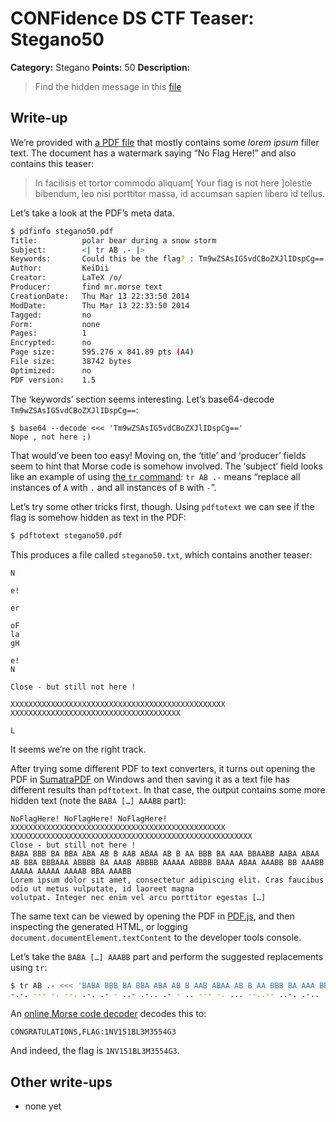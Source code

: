 # CONFidence DS CTF Teaser: Stegano50

**Category:** Stegano
**Points:** 50
**Description:**

> Find the hidden message in this [file](stegano50.pdf)

## Write-up

We’re provided with [a PDF file](stegano50.pdf) that mostly contains some _lorem ipsum_ filler text. The document has a watermark saying “No Flag Here!” and also contains this teaser:

> In facilisis et tortor commodo aliquam[ Your flag is not here ]olestie bibendum, leo nisi porttitor massa, id accumsan sapien libero id tellus.

Let’s take a look at the PDF’s meta data.

```bash
$ pdfinfo stegano50.pdf
Title:          polar bear during a snow storm
Subject:        <| tr AB .- |>
Keywords:       Could this be the flag? : Tm9wZSAsIG5vdCBoZXJlIDspCg==
Author:         KeiDii
Creator:        LaTeX /o/
Producer:       find mr.morse text
CreationDate:   Thu Mar 13 22:33:50 2014
ModDate:        Thu Mar 13 22:33:50 2014
Tagged:         no
Form:           none
Pages:          1
Encrypted:      no
Page size:      595.276 x 841.89 pts (A4)
File size:      38742 bytes
Optimized:      no
PDF version:    1.5
```

The ‘keywords’ section seems interesting. Let’s base64-decode `Tm9wZSAsIG5vdCBoZXJlIDspCg==`:

```
$ base64 --decode <<< 'Tm9wZSAsIG5vdCBoZXJlIDspCg=='
Nope , not here ;)
```

That would’ve been too easy! Moving on, the ‘title’ and ‘producer’ fields seem to hint that Morse code is somehow involved. The ‘subject’ field looks like an example of using [the `tr` command](http://unixhelp.ed.ac.uk/CGI/man-cgi?tr): `tr AB .-` means “replace all instances of `A` with `.` and all instances of `B` with `-`”.

Let’s try some other tricks first, though. Using `pdftotext` we can see if the flag is somehow hidden as text in the PDF:

```bash
$ pdftotext stegano50.pdf
```

This produces a file called `stegano50.txt`, which contains another teaser:

```
N

e!

er

oF
la
gH

e!
N

Close - but still not here !

XXXXXXXXXXXXXXXXXXXXXXXXXXXXXXXXXXXXXXXXXXXXXXXX XXXXXXXXXXXXXXXXXXXXXXXXXXXXXXXXXXXXXX

L
```

It seems we’re on the right track.

After trying some different PDF to text converters, it turns out opening the PDF in [SumatraPDF](http://blog.kowalczyk.info/software/sumatrapdf/free-pdf-reader.html) on Windows and then saving it as a text file has different results than `pdftotext`. In that case, the output contains some more hidden text (note the `BABA […] AAABB` part):

```
NoFlagHere! NoFlagHere! NoFlagHere!
XXXXXXXXXXXXXXXXXXXXXXXXXXXXXXXXXXXXXXXXXXXXXXXX XXXXXXXXXXXXXXXXXXXXXXXXXXXXXXXXXXXXXXXXXXXXXXXXXXXXXX
Close - but still not here !
BABA BBB BA BBA ABA AB B AAB ABAA AB B AA BBB BA AAA BBAABB AABA ABAA AB BBA BBBAAA ABBBB BA AAAB ABBBB AAAAA ABBBB BAAA ABAA AAABB BB AAABB AAAAA AAAAA AAAAB BBA AAABB
Lorem ipsum dolor sit amet, consectetur adipiscing elit. Cras faucibus odio ut metus vulputate, id laoreet magna
volutpat. Integer nec enim vel arcu porttitor egestas […]
```

The same text can be viewed by opening the PDF in [PDF.js](http://mozilla.github.io/pdf.js/web/viewer.html), and then inspecting the generated HTML, or logging `document.documentElement.textContent` to the developer tools console.

Let’s take the `BABA […] AAABB` part and perform the suggested replacements using `tr`:

```bash
$ tr AB .- <<< 'BABA BBB BA BBA ABA AB B AAB ABAA AB B AA BBB BA AAA BBAABB AABA ABAA AB BBA BBBAAA ABBBB BA AAAB ABBBB AAAAA ABBBB BAAA ABAA AAABB BB AAABB AAAAA AAAAA AAAAB BBA AAABB'
-.-. --- -. --. .-. .- - ..- .-.. .- - .. --- -. ... --..-- ..-. .-.. .- --. ---... .---- -. ...- .---- ..... .---- -... .-.. ...-- -- ...-- ..... ..... ....- --. ...--
```

An [online Morse code decoder](http://morsecode.scphillips.com/jtranslator.html) decodes this to:

```
CONGRATULATIONS,FLAG:1NV151BL3M3554G3
```

And indeed, the flag is `1NV151BL3M3554G3`.

## Other write-ups

* none yet
